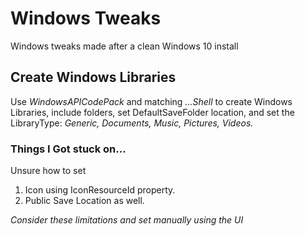 # Windows Tweaks
Windows tweaks made after a clean Windows 10 install

## Create Windows Libraries
Use *WindowsAPICodePack* and matching *...Shell* to create Windows Libraries, include folders, set DefaultSaveFolder location, and set the LibraryType: *Generic, Documents, Music, Pictures, Videos.*

### Things I Got stuck on...

Unsure how to set
1. Icon using IconResourceId property.
1. Public Save Location as well.

*Consider these limitations and set manually using the UI*